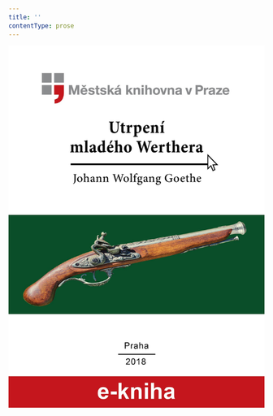 ```yaml
---
title: ''
contentType: prose
---
```


<section>

![Utrpení mladého Werthera](./resources/obalka.jpg)

</section>
